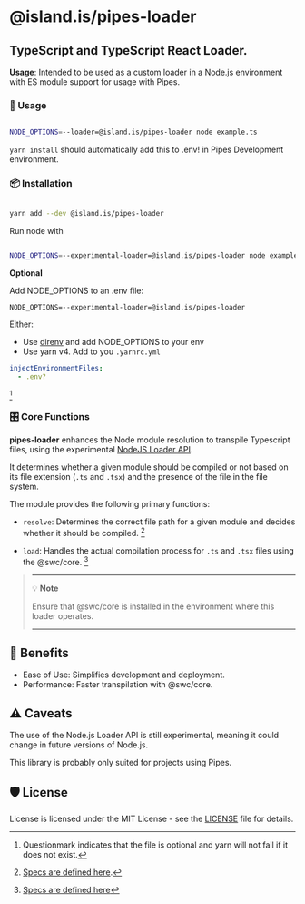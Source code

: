 # @island.is/pipes-loader

## TypeScript and TypeScript React Loader.

**Usage**: Intended to be used as a custom loader in a Node.js environment with ES module support for usage with Pipes.

### 🚀 Usage

```sh

NODE_OPTIONS=--loader=@island.is/pipes-loader node example.ts

```

`yarn install` should automatically add this to .env! in Pipes Development environment.

### 📦 Installation

```bash

yarn add --dev @island.is/pipes-loader

```

Run node with

```bash

NODE_OPTIONS=--experimental-loader=@island.is/pipes-loader node example.ts

```

**Optional**

Add NODE_OPTIONS to an .env file:

```
NODE_OPTIONS=--experimental-loader=@island.is/pipes-loader
```

Either:

- Use [direnv](https://direnv.net/) and add NODE_OPTIONS to your env
- Use yarn v4. Add to you `.yarnrc.yml`

```yaml
injectEnvironmentFiles:
  - .env?
```

[^1]

[^1]: Questionmark indicates that the file is optional and yarn will not fail if it does not exist.

### 🎛️ Core Functions

**pipes-loader** enhances the Node module resolution to transpile Typescript files, using the experimental [NodeJS Loader API](https://nodejs.org/api/esm.html#loaders).

It determines whether a given module should be compiled or not based on its file extension (`.ts` and `.tsx`) and the presence of the file in the file system.

The module provides the following primary functions:

- `resolve`: Determines the correct file path for a given module and decides whether it should be compiled. [^2]

[^2]: [Specs are defined here](https://nodejs.org/api/esm.html#resolvespecifier-context-nextresolve).

- `load`: Handles the actual compilation process for `.ts` and `.tsx` files using the @swc/core. [^3]

[^3]: [Specs are defined here](https://nodejs.org/api/esm.html#loadurl-context-nextload)

> ---
>
> 💡 **Note**
>
> Ensure that @swc/core is installed
> in the environment where this loader operates.
>
> ---

## 🌟 Benefits

- Ease of Use: Simplifies development and deployment.
- Performance: Faster transpilation with @swc/core.

## ⚠️ Caveats

The use of the Node.js Loader API is still experimental, meaning it could change in future versions of Node.js.

This library is probably only suited for projects using Pipes.

## 🛡️ License

License is licensed under the MIT License - see the [LICENSE](LICENSE) file for details.
